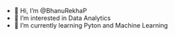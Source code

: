 - 👋 Hi, I’m @BhanuRekhaP
- 👀 I’m interested in Data Analytics
- 🌱 I’m currently learning Pyton and Machine Learning

<!---
BhanuRekhaP/BhanuRekhaP is a ✨ special ✨ repository because its `README.md` (this file) appears on your GitHub profile.
You can click the Preview link to take a look at your changes.
--->
